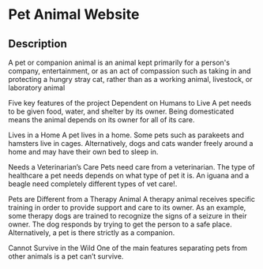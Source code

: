 # Pet Animal Website
## Description
 A pet or companion animal is an animal kept primarily for a person's company, entertainment, or as an act of compassion such as taking in and protecting a hungry stray cat, rather than as a working animal, livestock, or laboratory animal

Five key features of the project
Dependent on Humans to Live
A pet needs to be given food, water, and shelter by its owner. Being domesticated means the animal depends on its owner for all of its care.

Lives in a Home
A pet lives in a home. Some pets such as parakeets and hamsters live in cages. Alternatively, dogs and cats wander freely around a home and may have their own bed to sleep in.

Needs a Veterinarian’s Care
Pets need care from a veterinarian. The type of healthcare a pet needs depends on what type of pet it is. An iguana and a beagle need completely different types of vet care!.

Pets are Different from a Therapy Animal
A therapy animal receives specific training in order to provide support and care to its owner. As an example, some therapy dogs are trained to recognize the signs of a seizure in their owner. The dog responds by trying to get the person to a safe place. Alternatively, a pet is there strictly as a companion.

Cannot Survive in the Wild
One of the main features separating pets from other animals is a pet can’t survive.



